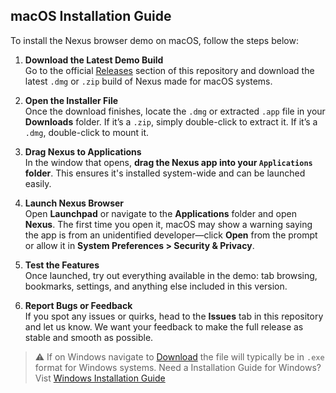 ## macOS Installation Guide

To install the Nexus browser demo on macOS, follow the steps below:

1. **Download the Latest Demo Build**  
   Go to the official [Releases](./Releases) section of this repository and download the latest `.dmg` or `.zip` build of Nexus made for macOS systems.

2. **Open the Installer File**  
   Once the download finishes, locate the `.dmg` or extracted `.app` file in your **Downloads** folder. If it’s a `.zip`, simply double-click to extract it. If it’s a `.dmg`, double-click to mount it.

3. **Drag Nexus to Applications**  
   In the window that opens, **drag the Nexus app into your `Applications` folder**. This ensures it's installed system-wide and can be launched easily.

4. **Launch Nexus Browser**  
   Open **Launchpad** or navigate to the **Applications** folder and open **Nexus**. The first time you open it, macOS may show a warning saying the app is from an unidentified developer—click **Open** from the prompt or allow it in **System Preferences > Security & Privacy**.

5. **Test the Features**  
   Once launched, try out everything available in the demo: tab browsing, bookmarks, settings, and anything else included in this version.

6. **Report Bugs or Feedback**  
   If you spot any issues or quirks, head to the **Issues** tab in this repository and let us know. We want your feedback to make the full release as stable and smooth as possible.

> ⚠️ If on Windows navigate to [Download](Download.md) the file will typically be in `.exe` format for Windows systems. Need a Installation Guide for Windows? Vist [Windows Installation Guide](WindowsInstallationGuide.md)
